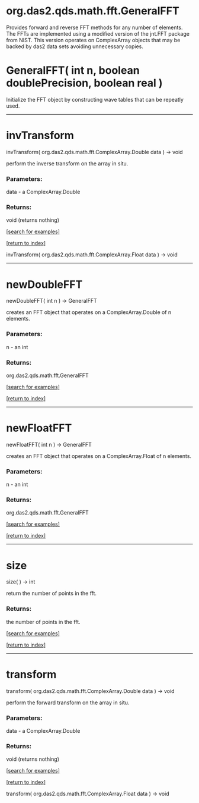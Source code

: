 # org.das2.qds.math.fft.GeneralFFT

Provides forward and reverse FFT methods for any number of elements.  The FFTs
 are implemented using a modified version of the jnt.FFT package from NIST.  This
 version operates on ComplexArray objects that may be backed by das2 data sets
 avoiding unnecessary copies.

# GeneralFFT( int n, boolean doublePrecision, boolean real )
Initialize the FFT object by constructing wave tables that can be repeatly used.

***
<a name="invTransform"></a>
# invTransform
invTransform( org.das2.qds.math.fft.ComplexArray.Double data ) &rarr; void

perform the inverse transform on the array in situ.

### Parameters:
data - a ComplexArray.Double

### Returns:
void (returns nothing)


<a href="https://github.com/autoplot/dev/search?q=invTransform&unscoped_q=invTransform">[search for examples]</a>

<a href="https://github.com/autoplot/documentation/blob/master/javadoc/index-all.md">[return to index]</a>

invTransform( org.das2.qds.math.fft.ComplexArray.Float data ) &rarr; void<br>
***
<a name="newDoubleFFT"></a>
# newDoubleFFT
newDoubleFFT( int n ) &rarr; GeneralFFT

creates an FFT object that operates on a ComplexArray.Double of n elements.

### Parameters:
n - an int

### Returns:
org.das2.qds.math.fft.GeneralFFT


<a href="https://github.com/autoplot/dev/search?q=newDoubleFFT&unscoped_q=newDoubleFFT">[search for examples]</a>

<a href="https://github.com/autoplot/documentation/blob/master/javadoc/index-all.md">[return to index]</a>

***
<a name="newFloatFFT"></a>
# newFloatFFT
newFloatFFT( int n ) &rarr; GeneralFFT

creates an FFT object that operates on a ComplexArray.Float of n elements.

### Parameters:
n - an int

### Returns:
org.das2.qds.math.fft.GeneralFFT


<a href="https://github.com/autoplot/dev/search?q=newFloatFFT&unscoped_q=newFloatFFT">[search for examples]</a>

<a href="https://github.com/autoplot/documentation/blob/master/javadoc/index-all.md">[return to index]</a>

***
<a name="size"></a>
# size
size(  ) &rarr; int

return the number of points in the fft.

### Returns:
the number of points in the fft.

<a href="https://github.com/autoplot/dev/search?q=size&unscoped_q=size">[search for examples]</a>

<a href="https://github.com/autoplot/documentation/blob/master/javadoc/index-all.md">[return to index]</a>

***
<a name="transform"></a>
# transform
transform( org.das2.qds.math.fft.ComplexArray.Double data ) &rarr; void

perform the forward transform on the array in situ.

### Parameters:
data - a ComplexArray.Double

### Returns:
void (returns nothing)


<a href="https://github.com/autoplot/dev/search?q=transform&unscoped_q=transform">[search for examples]</a>

<a href="https://github.com/autoplot/documentation/blob/master/javadoc/index-all.md">[return to index]</a>

transform( org.das2.qds.math.fft.ComplexArray.Float data ) &rarr; void<br>
